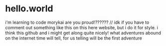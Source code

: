 # hello.world
i'm learning to code morykai are you proud!??????
// idk if you have to comment out something like this on this here website, but i do it for style. i think this github and i might get along quite nicely! what adventures abound on the internet time will tell, for us telling will be the first adventure
